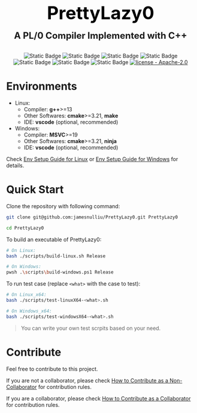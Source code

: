 
<div align="center">
  <div>&nbsp;</div>
  <div align="center">
    <b><font size="10" color="Black">PrettyLazy0</font></b>
  </div>
  <div>&nbsp;</div>
  <div align="center">
    <b><font size="5">A PL/0 Compiler Implemented with C++</font></b>
  </div>
  <div>&nbsp;</div>

![Static Badge](https://img.shields.io/badge/PL%2F0-darkgreen?style=plastic&link=https%3A%2F%2Fgithub.com%2Fjamesnulliu%2FPrettyLazy0%2Fblob%2Fmain%2FLICENSE) ![Static Badge](https://img.shields.io/badge/C%2B%2B-20%7C23-blue?style=plastic) ![Static Badge](https://img.shields.io/badge/g%2B%2B-13-blue?style=plastic) ![Static Badge](https://img.shields.io/badge/msvc-19-blue?style=plastic) ![Static Badge](https://img.shields.io/badge/cmake-navy?style=plastic&link=https%3A%2F%2Fgithub.com%2Fjamesnulliu%2FPrettyLazy0%2Fblob%2Fmain%2FLICENSE) ![Static Badge](https://img.shields.io/badge/make-navy?style=plastic&link=https%3A%2F%2Fgithub.com%2Fjamesnulliu%2FPrettyLazy0%2Fblob%2Fmain%2FLICENSE) ![Static Badge](https://img.shields.io/badge/ninja-navy?style=plastic&link=https%3A%2F%2Fgithub.com%2Fjamesnulliu%2FPrettyLazy0%2Fblob%2Fmain%2FLICENSE) [![license - Apache-2.0](https://img.shields.io/badge/license-Apache--2.0-purple?style=plastic)](https://github.com/jamesnulliu/PrettyLazy0/blob/main/LICENSE)

</div>


# Environments
- Linux:
    - Compiler: **g++**>=13
    - Other Softwares: **cmake**>=3.21, **make**
    - IDE: **vscode** (optional, recommended)
- Windows:
    - Compiler: **MSVC**>=19
    - Other Softwares: **cmake**>=3.21, **ninja**
    - IDE: **vscode** (optional, recommended)

Check [Env Setup Guide for Linux](./docs/Env_Setup_Guide_for_Linux.md) or [Env Setup Guide for Windows](./docs/Env_Setup_Guide_for_Windows.md) for details.

# Quick Start

Clone the repository with following command:

```bash
git clone git@github.com:jamesnulliu/PrettyLazy0.git PrettyLazy0

cd PrettyLazy0
```

To build an executable of PrettyLazy0:

```bash
# On Linux:
bash ./scripts/build-linux.sh Release

# On Windows:
pwsh .\scripts\build-windows.ps1 Release
```

To run test case (replace `<what>` with the case to test):

```bash
# On Linux_x64:
bash ./scripts/test-linuxX64-<what>.sh

# On Windows_x64:
bash ./scripts/test-windowsX64-<what>.sh
```

> You can write your own test scrpits based on your need.

# Contribute

Feel free to contribute to this project.

If you are not a collaborator, please check [How to Contribute as a Non-Collaborator](./docs/How_to_Contribute_as_a_Non-Collaborator.md) for contribution rules.

If you are a collaborator, please check [How to Contribute as a Collaborator](./docs/How_to_Contribute_as_a_Collaborator.md) for contribution rules.
